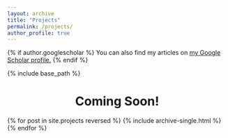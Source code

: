 ```yaml
---
layout: archive
title: "Projects"
permalink: /projects/
author_profile: true
---
```


{% if author.googlescholar %}
  You can also find my articles on <u><a href="{{author.googlescholar}}">my Google Scholar profile</a>.</u>
{% endif %}

{% include base_path %}

<h1 align="center">Coming Soon!</h1>

{% for post in site.projects reversed %}
  {% include archive-single.html %}
{% endfor %}

